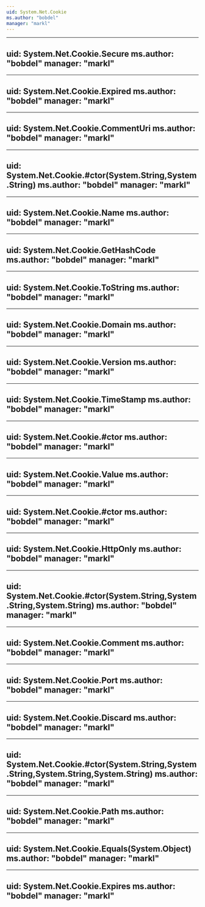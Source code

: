 ```yaml
---
uid: System.Net.Cookie
ms.author: "bobdel"
manager: "markl"
---
```


---
uid: System.Net.Cookie.Secure
ms.author: "bobdel"
manager: "markl"
---

---
uid: System.Net.Cookie.Expired
ms.author: "bobdel"
manager: "markl"
---

---
uid: System.Net.Cookie.CommentUri
ms.author: "bobdel"
manager: "markl"
---

---
uid: System.Net.Cookie.#ctor(System.String,System.String)
ms.author: "bobdel"
manager: "markl"
---

---
uid: System.Net.Cookie.Name
ms.author: "bobdel"
manager: "markl"
---

---
uid: System.Net.Cookie.GetHashCode
ms.author: "bobdel"
manager: "markl"
---

---
uid: System.Net.Cookie.ToString
ms.author: "bobdel"
manager: "markl"
---

---
uid: System.Net.Cookie.Domain
ms.author: "bobdel"
manager: "markl"
---

---
uid: System.Net.Cookie.Version
ms.author: "bobdel"
manager: "markl"
---

---
uid: System.Net.Cookie.TimeStamp
ms.author: "bobdel"
manager: "markl"
---

---
uid: System.Net.Cookie.#ctor
ms.author: "bobdel"
manager: "markl"
---

---
uid: System.Net.Cookie.Value
ms.author: "bobdel"
manager: "markl"
---

---
uid: System.Net.Cookie.#ctor
ms.author: "bobdel"
manager: "markl"
---

---
uid: System.Net.Cookie.HttpOnly
ms.author: "bobdel"
manager: "markl"
---

---
uid: System.Net.Cookie.#ctor(System.String,System.String,System.String)
ms.author: "bobdel"
manager: "markl"
---

---
uid: System.Net.Cookie.Comment
ms.author: "bobdel"
manager: "markl"
---

---
uid: System.Net.Cookie.Port
ms.author: "bobdel"
manager: "markl"
---

---
uid: System.Net.Cookie.Discard
ms.author: "bobdel"
manager: "markl"
---

---
uid: System.Net.Cookie.#ctor(System.String,System.String,System.String,System.String)
ms.author: "bobdel"
manager: "markl"
---

---
uid: System.Net.Cookie.Path
ms.author: "bobdel"
manager: "markl"
---

---
uid: System.Net.Cookie.Equals(System.Object)
ms.author: "bobdel"
manager: "markl"
---

---
uid: System.Net.Cookie.Expires
ms.author: "bobdel"
manager: "markl"
---
